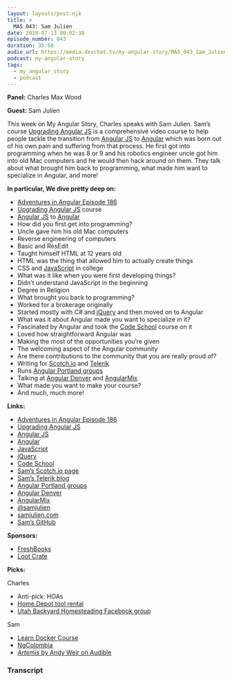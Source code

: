 ```yaml
---
layout: layouts/post.njk
title: >
  MAS 043: Sam Julien
date: 2018-07-13 00:02:38
episode_number: 043
duration: 35:58
audio_url: https://media.devchat.tv/my-angular-story/MAS_043_Sam_Julien.mp3
podcast: my-angular-story
tags:
  - my_angular_story
  - podcast
---
```


**Panel:** Charles Max Wood

**Guest:** Sam Julien

This week on My Angular Story, Charles speaks with Sam Julien. Sam’s course [Upgrading Angular JS](https://www.upgradingangularjs.com/) is a comprehensive video course to help people tackle the transition from [Angular JS](https://angularjs.org/) to [Angular](https://angular.io/) which was born out of his own pain and suffering from that process. He first got into programming when he was 8 or 9 and his robotics engineer uncle got him into old Mac computers and he would then hack around on them. They talk about what brought him back to programming, what made him want to specialize in Angular, and more!

**In particular, We dive pretty deep on:**

- [Adventures in Angular Episode 186](https://devchat.tv/adv-in-angular/aia-186-ngupgrade-in-the-real-world-with-sam-julien)
- [Upgrading Angular JS](https://www.upgradingangularjs.com/) course
- [Angular JS](https://angularjs.org/) to [Angular](https://angular.io/)
- How did you first get into programming?
- Uncle gave him his old Mac computers
- Reverse engineering of computers
- Basic and ResEdit
- Taught himself HTML at 12 years old
- HTML was the thing that allowed him to actually create things
- CSS and [JavaScript](https://www.javascript.com/) in college
- What was it like when you were first developing things?
- Didn’t understand JavaScript in the beginning
- Degree in Religion
- What brought you back to programming?
- Worked for a brokerage originally
- Started mostly with C# and [jQuery](https://jquery.com/) and then moved on to Angular
- What was it about Angular made you want to specialize in it?
- Fascinated by Angular and took the [Code School](https://www.pluralsight.com/codeschool) course on it
- Loved how straightforward Angular was
- Making the most of the opportunities you’re given
- The welcoming aspect of the Angular community
- Are there contributions to the community that you are really proud of?
- Writing for [Scotch.io](https://scotch.io/@samjulien) and [Telerik](https://www.telerik.com/blogs/author/sam-julien)
- Runs [Angular Portland groups](https://www.meetup.com/ngpdxers/)
- Talking at [Angular Denver](https://angulardenver.com/) and [AngularMix](https://angularmix.com/#!/)
- What made you want to make your course?
- And much, much more!

**Links:**

- [Adventures in Angular Episode 186](https://devchat.tv/adv-in-angular/aia-186-ngupgrade-in-the-real-world-with-sam-julien)
- [Upgrading Angular JS](https://www.upgradingangularjs.com/)
- [Angular JS](https://angularjs.org/)
- [Angular](https://angular.io/)
- [JavaScript](https://www.javascript.com/)
- [jQuery](https://jquery.com/)
- [Code School](https://www.pluralsight.com/codeschool)
- [Sam’s Scotch.io page](https://scotch.io/@samjulien)
- [Sam’s Telerik blog](https://www.telerik.com/blogs/author/sam-julien)
- [Angular Portland groups](https://www.meetup.com/ngpdxers/)
- [Angular Denver](https://angulardenver.com/)
- [AngularMix](https://angularmix.com/#!/)
- [@samjulien](https://twitter.com/samjulien?ref_src=twsrc%255Egoogle%257Ctwcamp%255Eserp%257Ctwgr%255Eauthor)
- [samjulien.com](https://www.samjulien.com/)
- [Sam’s GitHub](https://github.com/samjulien)

**Sponsors:**

- [FreshBooks](https://www.freshbooks.com/invoice?ref=11731&utm_source=pbm&utm_medium=affiliate-program&utm_influencer=419364&utm_campaign=podcast-influencers)
- [Loot Crate](https://www.lootcrate.com/)

**Picks:**

Charles

- Anti-pick: HOAs
- [Home Depot tool rental](https://www.homedepot.com/c/tool_and_truck_rental)
- [Utah Backyard Homesteading Facebook group](https://www.facebook.com/groups/UtahBackyardHomesteading/?ref=br_rs)

Sam

- [Learn Docker Course](https://learndocker.online/purchase?couponCode=angularstory)
- [NgColombia](https://www.ngcolombia.com/)
- [_Artemis_ by Andy Weir on Audible](https://www.audible.com/pd/Sci-Fi-Fantasy/Artemis-Audiobook/B072R1CY4P)

### Transcript
